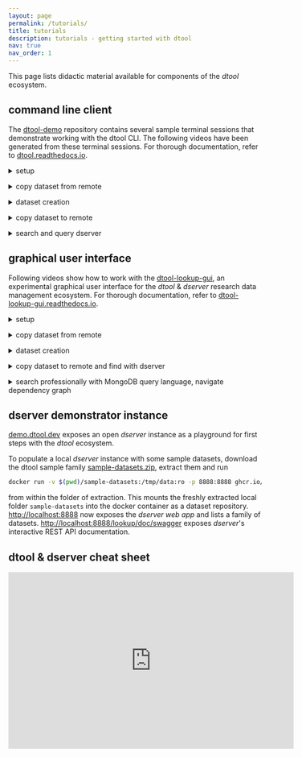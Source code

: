 ```yaml
---
layout: page
permalink: /tutorials/
title: tutorials
description: tutorials - getting started with dtool
nav: true
nav_order: 1
---
```


This page lists didactic material available for components of the _dtool_ ecosystem.

## command line client

The [dtool-demo](https://github.com/livMatS/dtool-demo) repository contains several sample terminal sessions that
demonstrate working with the dtool CLI. The following videos have been generated from these terminal sessions. For
thorough documentation, refer to [dtool.readthedocs.io](https://dtool.readthedocs.io).

<details>
<summary>setup</summary>
<br>
<script src="https://asciinema.org/a/660458.js" id="asciicast-660458" async="true"></script>
</details>
<p></p>

<details>
<summary>copy dataset from remote</summary>
<br>
<script src="https://asciinema.org/a/660459.js" id="asciicast-660459" async="true"></script>
</details>
<p></p>

<details>
<summary>dataset creation</summary>
<br>
<script src="https://asciinema.org/a/661484.js" id="asciicast-661484" async="true"></script>
</details>
<p></p>

<details>
<summary>copy dataset to remote</summary>
<br>
<script src="https://asciinema.org/a/660461.js" id="asciicast-660461" async="true"></script>
</details>
<p></p>

<details>
<summary>search and query dserver</summary>
<br>
<script src="https://asciinema.org/a/660463.js" id="asciicast-660463" async="true"></script>
</details>
<p></p>

## graphical user interface

Following videos show how to work with the [dtool-lookup-gui](https://github.com/livMatS/dtool-lookup-gui),
an experimental graphical user interface for the _dtool_ & _dserver_ research data management ecosystem.
For thorough documentation, refer to [dtool-lookup-gui.readthedocs.io](https://dtool-lookup-gui.readthedocs.io/).

<details>
<summary>setup</summary>
<br>
<iframe width="560" height="315" src="https://www.youtube.com/embed/dnx-kEI65Js?si=Y7vGJyV7MtVyjhhZ" title="YouTube video player" frameborder="0" allow="accelerometer; autoplay; clipboard-write; encrypted-media; gyroscope; picture-in-picture; web-share" referrerpolicy="strict-origin-when-cross-origin" allowfullscreen></iframe>
</details>
<p></p>

<details>
<summary>copy dataset from remote</summary>
<br>
<iframe width="560" height="315" src="https://www.youtube.com/embed/Qu5_AF9zrb4?si=aLkDmqQHT1iJuxSC" title="YouTube video player" frameborder="0" allow="accelerometer; autoplay; clipboard-write; encrypted-media; gyroscope; picture-in-picture; web-share" referrerpolicy="strict-origin-when-cross-origin" allowfullscreen></iframe>
</details>
<p></p>

<details>
<summary>dataset creation</summary>
<br>
<iframe width="560" height="315" src="https://www.youtube.com/embed/lGODxYxF3F4?si=rFLXpECINY00eYdK" title="YouTube video player" frameborder="0" allow="accelerometer; autoplay; clipboard-write; encrypted-media; gyroscope; picture-in-picture; web-share" referrerpolicy="strict-origin-when-cross-origin" allowfullscreen></iframe>
</details>
<p></p>

<details>
<summary>copy dataset to remote and find with dserver</summary>
<br>
<iframe width="560" height="315" src="https://www.youtube.com/embed/FMIY8U7VXN8?si=h8ZpVzRXuagD8uya" title="YouTube video player" frameborder="0" allow="accelerometer; autoplay; clipboard-write; encrypted-media; gyroscope; picture-in-picture; web-share" referrerpolicy="strict-origin-when-cross-origin" allowfullscreen></iframe>
</details>
<p></p>

<details>
<summary>search professionally with MongoDB query language, navigate dependency graph</summary>
<br>
<iframe width="560" height="315" src="https://www.youtube.com/embed/ZhjALYz4XOw?si=1YQFx9iYJ1dXPTLN" title="YouTube video player" frameborder="0" allow="accelerometer; autoplay; clipboard-write; encrypted-media; gyroscope; picture-in-picture; web-share" referrerpolicy="strict-origin-when-cross-origin" allowfullscreen></iframe>
</details>
<p></p>

## dserver demonstrator instance

[demo.dtool.dev](https://demo.dtool.dev) exposes an open _dserver_ instance as a playground for first steps with the _dtool_ ecosystem.

To populate a local _dserver_ instance with some sample datasets, download the dtool sample family [sample-datasets.zip](../assets/files/sample-datasets.zip), extract them and run

```bash
docker run -v $(pwd)/sample-datasets:/tmp/data:ro -p 8888:8888 ghcr.io/livmats/dserver-minimal:latest
```

from within the folder of extraction. This mounts the freshly extracted local folder `sample-datasets` into the docker container as a dataset repository.
[http://localhost:8888](http://localhost:8888) now exposes the _dserver web app_ and lists a family of datasets.
[http://localhost:8888/lookup/doc/swagger](http://localhost:8888/lookup/doc/swagger) exposes _dserver_'s interactive REST API documentation.

## dtool & dserver cheat sheet

<iframe src="https://widgets.figshare.com/articles/26102227/embed?show_title=1" width="568" height="351" allowfullscreen frameborder="0"></iframe>
